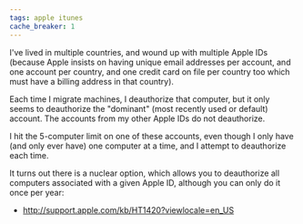 ```yaml
---
tags: apple itunes
cache_breaker: 1
---
```


I've lived in multiple countries, and wound up with multiple Apple IDs (because Apple insists on having unique email addresses per account, and one account per country, and one credit card on file per country too which must have a billing address in that country).

Each time I migrate machines, I deauthorize that computer, but it only seems to deauthorize the "dominant" (most recently used or default) account. The accounts from my other Apple IDs do not deauthorize.

I hit the 5-computer limit on one of these accounts, even though I only have (and only ever have) one computer at a time, and I attempt to deauthorize each time.

It turns out there is a nuclear option, which allows you to deauthorize all computers associated with a given Apple ID, although you can only do it once per year:

-   <http://support.apple.com/kb/HT1420?viewlocale=en_US>


